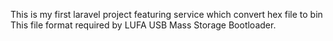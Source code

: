 This is my first laravel project featuring service which convert hex file to bin  
This file format required by LUFA USB Mass Storage Bootloader.
